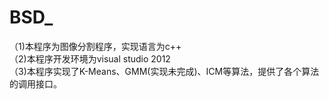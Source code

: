 # BSD_
（1)本程序为图像分割程序，实现语言为c++<br>
（2)本程序开发环境为visual studio 2012<br>
（3)本程序实现了K-Means、GMM(实现未完成)、ICM等算法，提供了各个算法的调用接口。
